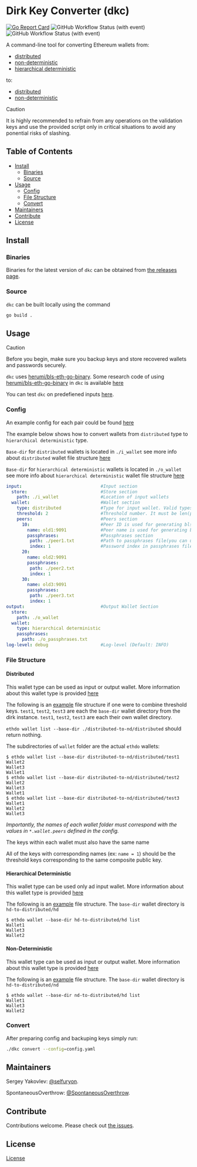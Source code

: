 # Dirk Key Converter (dkc)

[![Go Report Card](https://goreportcard.com/badge/github.com/p2p-org/dkc)](https://goreportcard.com/report/github.com/p2p-org/dkc)
![GitHub Workflow Status (with event)](https://img.shields.io/github/actions/workflow/status/p2p-org/dkc/snyk.yaml?logo=snyk&label=security)
![GitHub Workflow Status (with event)](https://img.shields.io/github/actions/workflow/status/p2p-org/dkc/func-tests.yaml)

A command-line tool for converting Ethereum wallets from:
- [distributed](https://github.com/wealdtech/go-eth2-wallet-distributed)
- [non-deterministic](https://github.com/wealdtech/go-eth2-wallet-nd)
- [hierarchical deterministic](https://github.com/wealdtech/go-eth2-wallet-hd)

to:

- [distributed](https://github.com/wealdtech/go-eth2-wallet-distributed)
- [non-deterministic](https://github.com/wealdtech/go-eth2-wallet-nd)

> [!CAUTION]
> It is highly recommended to refrain from any operations on the validation keys and use the provided script only in critical situations to avoid any ponential risks of slashing.

## Table of Contents

- [Install](#install)
  - [Binaries](#binaries)
  - [Source](#source)
- [Usage](#usage)
  - [Config](#config)
  - [File Structure](#file-structure)
  - [Convert](#convert)
- [Maintainers](#maintainers)
- [Contribute](#contribute)
- [License](#license)

## Install

### Binaries

Binaries for the latest version of `dkc` can be obtained from [the releases page](https://github.com/p2p-org/dkc/releases/latest).

### Source

`dkc` can be built locally using the command

```sh
go build .
```
## Usage

> [!CAUTION]
> Before you begin, make sure you backup keys and store recovered wallets and passwords securely.

`dkc` uses [herumi/bls-eth-go-binary](https://github.com/herumi/bls-eth-go-binary). Some research code of using [herumi/bls-eth-go-binary](https://github.com/herumi/bls-eth-go-binary) in `dkc` is available [here](./research/research.go) 

You can test `dkc` on predefiened inputs [here](.github/workflows/func-tests.yml). 

### Config

An example config for each pair could be found [here](.github/examples/)

The example below shows how to convert wallets from `distributed` type to `hierarchical deterministic` type. 

`Base-dir` for `distributed` wallets is located in `./i_wallet` see more info about `distributed` wallet file structure [here](#distributed)

`Base-dir` for `hierarchical deterministic` wallets is located in `./o_wallet` see more info about `hierarchical deterministic` wallet file structure [here](#hierarchical-deterministic)

```yaml
input:                              #Input section
  store:                            #Store section
    path: ./i_wallet                #Location of input wallets
  wallet:                           #Wallet section
    type: distributed               #Type for input wallet. Valid types are: distributed, non-deterministic,hierarchical deterministic
    threshold: 2                    #Threshold number. It must be len(peers)/2 < threshold < len(peers) 
    peers:                          #Peers section
      10:                           #Peer ID is used for generating bls participants
        name: old1:9091             #Peer name is used for generating bls participants. All wallets for this peer are located in ./i_wallet/old1
        passphrases:                #Passphrases section
         path: ./peer1.txt          #Path to passphrases file(you can use separate passphrases file for each peer)
         index: 1                   #Password index in passphrases file. If not provided will use all passwords for unlocking wallets and only first password for creating accounts (Default: Using all passwords provided in passphrases file)
      20: 
        name: old2:9091
        passphrases: 
         path: ./peer2.txt
         index: 1
      30:
        name: old3:9091
        passphrases: 
         path: ./peer3.txt
         index: 1
output:                             #Output Wallet Section
  store:
    path: ./o_wallet
  wallet:
    type: hierarchical deterministic
    passphrases:                    
      path: ./o_passphrases.txt
log-level: debug                    #Log-level (Default: INFO)
```

### File Structure

#### Distributed

This wallet type can be used as input or output wallet. More information about this wallet type is provided [here](https://github.com/wealdtech/go-eth2-wallet-distributed)

The following is an [example](.github/examples/distributed-to-nd/distributed) file structure if one were to combine threshold keys. `test1`, `test2`, `test3` are each the `base-dir` wallet directory from the dirk instance. `test1`, `test2`, `test3` are each their own wallet directory. 

`ethdo wallet list --base-dir ./distributed-to-nd/distributed` should return nothing.

The subdirectories of `wallet` folder are the actual `ethdo` wallets: 

```
$ ethdo wallet list --base-dir distributed-to-nd/distributed/test1
Wallet2
Wallet3
Wallet1
$ ethdo wallet list --base-dir distributed-to-nd/distributed/test2
Wallet2
Wallet3
Wallet1
$ ethdo wallet list --base-dir distributed-to-nd/distributed/test3
Wallet1
Wallet2
Wallet3
```

*Importantly, the names of each wallet folder must correspond with the values in `*.wallet.peers` defined in the config.*

The keys within each wallet must also have the same name

All of the keys with corresponding names (ex: `name = 1`) should be the threshold keys corresponding to the same composite public key. 

#### Hierarchical Deterministic

This wallet type can be used only ad input wallet. More information about this wallet type is provided [here](https://github.com/wealdtech/go-eth2-wallet-hd)

The following is an [example](.github/examples/hd-to-distributed/hd) file structure. The `base-dir` wallet directory is `hd-to-distributed/hd` 

```
$ ethdo wallet --base-dir hd-to-distributed/hd list
Wallet1
Wallet3
Wallet2
```


#### Non-Deterministic

This wallet type can be used as input or output wallet. More information about this wallet type is provided [here](https://github.com/wealdtech/go-eth2-wallet-nd)

The following is an [example](.github/examples/nd-to-distributed/nd) file structure. The `base-dir` wallet directory is `hd-to-distributed/nd` 

```
$ ethdo wallet --base-dir nd-to-distributed/hd list
Wallet1
Wallet3
Wallet2
```

### Convert

After preparing config and backuping keys simply run:

```sh
./dkc convert --config=config.yaml
```

## Maintainers

Sergey Yakovlev: [@selfuryon](https://github.com/selfuryon).

SpontaneousOverthrow: [@SpontaneousOverthrow](https://github.com/SpontaneousOverthrow).

## Contribute

Contributions welcome. Please check out [the issues](https://github.com/p2p-org/dkc/issues).

## License

[License](./LICENSE)
